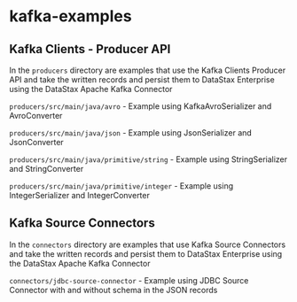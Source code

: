 # kafka-examples

## Kafka Clients - Producer API
In the `producers` directory are examples that use the Kafka Clients Producer API and take the written records and persist them to DataStax Enterprise using the DataStax Apache Kafka Connector

`producers/src/main/java/avro` - Example using KafkaAvroSerializer and AvroConverter

`producers/src/main/java/json` - Example using JsonSerializer and JsonConverter

`producers/src/main/java/primitive/string` - Example using StringSerializer and StringConverter

`producers/src/main/java/primitive/integer` - Example using IntegerSerializer and IntegerConverter

## Kafka Source Connectors
In the `connectors` directory are examples that use Kafka Source Connectors and take the written records and persist them to DataStax Enterprise using the DataStax Apache Kafka Connector

`connectors/jdbc-source-connector` - Example using JDBC Source Connector with and without schema in the JSON records
